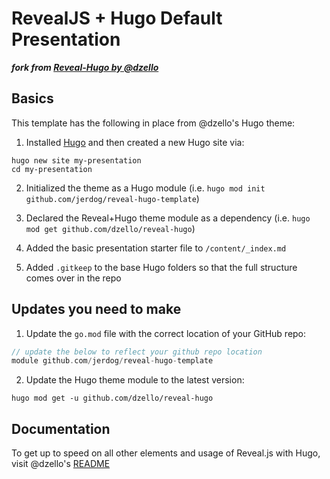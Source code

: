 # RevealJS + Hugo Default Presentation

***fork from [Reveal-Hugo by @dzello](https://github.com/dzello/reveal-hugo)***

## Basics

This template has the following in place from @dzello's Hugo theme:

1. Installed [Hugo](https://gohugo.io/getting-started/installing/) and then created a new Hugo site via:

```shell
hugo new site my-presentation
cd my-presentation
```

2. Initialized the theme as a Hugo module (i.e. `hugo mod init github.com/jerdog/reveal-hugo-template`)

3. Declared the Reveal+Hugo theme module as a dependency (i.e. `hugo mod get github.com/dzello/reveal-hugo`)

4. Added the basic presentation starter file to `/content/_index.md`

5. Added `.gitkeep` to the base Hugo folders so that the full structure comes over in the repo

## Updates you need to make

1. Update the `go.mod` file with the correct location of your GitHub repo:

```go
// update the below to reflect your github repo location
module github.com/jerdog/reveal-hugo-template
```

2. Update the Hugo theme module to the latest version:

```shell
hugo mod get -u github.com/dzello/reveal-hugo
```

## Documentation

To get up to speed on all other elements and usage of Reveal.js with Hugo, visit @dzello's [README](https://github.com/dzello/reveal-hugo/blob/master/README.md)